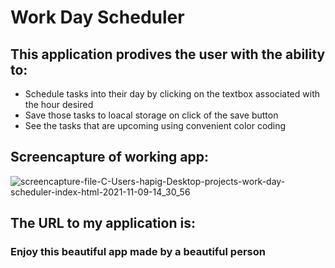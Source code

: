 # Work Day Scheduler

## This application prodives the user with the ability to:
* Schedule tasks into their day by clicking on the textbox associated with the hour desired
* Save those tasks to loacal storage on click of the save button
* See the tasks that are upcoming using convenient color coding

## Screencapture of working app:
![screencapture-file-C-Users-hapig-Desktop-projects-work-day-scheduler-index-html-2021-11-09-14_30_56](https://user-images.githubusercontent.com/90655310/140991952-866b4aa8-cc5c-40e0-97d4-fcd8766d70b0.png)

## The URL to my application is:

### Enjoy this beautiful app made by a beautiful person
